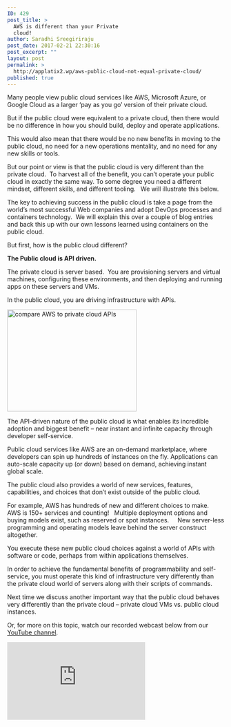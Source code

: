 ```yaml
---
ID: 429
post_title: >
  AWS is different than your Private
  cloud!
author: Saradhi Sreegiriraju
post_date: 2017-02-21 22:30:16
post_excerpt: ""
layout: post
permalink: >
  http://applatix2.wp/aws-public-cloud-not-equal-private-cloud/
published: true
---
```

<p>Many people view public cloud services like AWS, Microsoft Azure, or Google Cloud as a larger ‘pay as you go’ version of their private cloud.</p>
<p>But if the public cloud were equivalent to a private cloud, then there would be no difference in how you should build, deploy and operate applications. </p>
<p>This would also mean that there would be no new benefits in moving to the public cloud, no need for a new operations mentality, and no need for any new skills or tools.</p>
<p>But our point or view is that the public cloud is very different than the private cloud.  To harvest all of the benefit, you can’t operate your public cloud in exactly the same way. To some degree you need a different mindset, different skills, and different tooling.   We will illustrate this below.   </p>
<p>The key to achieving success in the public cloud is take a page from the world’s most successful Web companies and adopt DevOps processes and containers technology.  We will explain this over a couple of blog entries and back this up with our own lessons learned using containers on the public cloud.</p>
<p>But first, how is the public cloud different?</p>
<p><strong>The Public cloud is API driven.  </strong></p>
<p>The private cloud is server based.  You are provisioning servers and virtual machines, configuring these environments, and then deploying and running apps on these servers and VMs.</p>
<p>In the public cloud, you are driving infrastructure with APIs.</p>
<p><img class="alignleft size-medium wp-image-349" src="http://applatix2.wp/wp-content/uploads/2016/10/public-vs.-private-cloud-API-benefits-1-300x236.png" alt="compare AWS to private cloud APIs" width="300" height="236" /></p>
<p>The API-driven nature of the public cloud is what enables its incredible adoption and biggest benefit – near instant and infinite capacity through developer self-service.</p>
<p>Public cloud services like AWS are an on-demand marketplace, where developers can spin up hundreds of instances on the fly. Applications can auto-scale capacity up (or down) based on demand, achieving instant global scale.    </p>
<p>The public cloud also provides a world of new services, features, capabilities, and choices that don’t exist outside of the public cloud.</p>
<p>For example, AWS has hundreds of new and different choices to make.   AWS is 150+ services and counting!   Multiple deployment options and buying models exist, such as reserved or spot instances.     New server-less programming and operating models leave behind the server construct altogether.</p>
<p>You execute these new public cloud choices against a world of APIs with software or code, perhaps from within applications themselves. </p>
<p>In order to achieve the fundamental benefits of programmability and self-service, you must operate this kind of infrastructure very differently than the private cloud world of servers along with their scripts of commands.</p>
<p>Next time we discuss another important way that the public cloud behaves very differently than the private cloud – private cloud VMs vs. public cloud instances.</p>
<p>Or, for more on this topic, watch our recorded webcast below from our <a href="https://www.youtube.com/channel/UCDcpcRBslmTjFNWSY0ajgUQ">YouTube channel</a>.</p>
<p><iframe src="https://www.youtube.com/embed/mQjMuzSrtGs" width="320" height="180" frameborder="0" allowfullscreen="allowfullscreen"></iframe></p>
<p>&nbsp;</p>